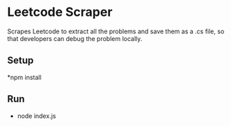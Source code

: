 # Leetcode Scraper
Scrapes Leetcode to extract all the problems and save them as a .cs file, so that developers can debug the problem locally.

## Setup

*npm install

## Run

* node index.js